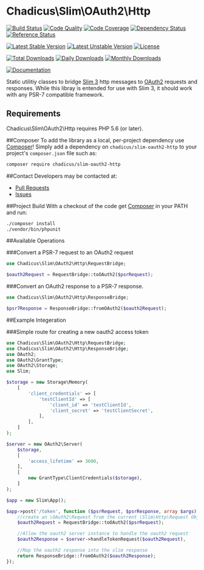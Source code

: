 # Chadicus\Slim\OAuth2\Http

[![Build Status](https://travis-ci.org/chadicus/slim-oauth2-http.svg?branch=master)](https://travis-ci.org/chadicus/slim-oauth2-http)
[![Code Quality](https://scrutinizer-ci.com/g/chadicus/slim-oauth2-http/badges/quality-score.png?b=master)](https://scrutinizer-ci.com/g/chadicus/slim-oauth2-http/?branch=master)
[![Code Coverage](https://coveralls.io/repos/github/chadicus/slim-oauth2-http/badge.svg?branch=master)](https://coveralls.io/github/chadicus/slim-oauth2-http?branch=master)
[![Dependency Status](https://www.versioneye.com/user/projects/584459fdb1c38c0aa1cd471b/badge.svg?style=flat)](https://www.versioneye.com/user/projects/584459fdb1c38c0aa1cd471b)
[![Reference Status](https://www.versioneye.com/php/chadicus:slim-oauth2-http/reference_badge.svg?style=flat)](https://www.versioneye.com/php/chadicus:slim-oauth2-http/references)

[![Latest Stable Version](https://poser.pugx.org/chadicus/slim-oauth2-http/v/stable)](https://packagist.org/packages/chadicus/slim-oauth2-http)
[![Latest Unstable Version](https://poser.pugx.org/chadicus/slim-oauth2-http/v/unstable)](https://packagist.org/packages/chadicus/slim-oauth2-http)
[![License](https://poser.pugx.org/chadicus/slim-oauth2-http/license)](https://packagist.org/packages/chadicus/slim-oauth2-http)

[![Total Downloads](https://poser.pugx.org/chadicus/slim-oauth2-http/downloads)](https://packagist.org/packages/chadicus/slim-oauth2-http)
[![Daily Downloads](https://poser.pugx.org/chadicus/slim-oauth2-http/d/daily)](https://packagist.org/packages/chadicus/slim-oauth2-http)
[![Monthly Downloads](https://poser.pugx.org/chadicus/slim-oauth2-http/d/monthly)](https://packagist.org/packages/chadicus/slim-oauth2-http)

[![Documentation](https://img.shields.io/badge/reference-phpdoc-blue.svg?style=flat)](http://pholiophp.org/chadicus/slim-oauth2-http)

Static utilitiy classes to bridge [Slim 3](http://www.slimframework.com/) http messages to [OAuth2](http://bshaffer.github.io/oauth2-server-php-docs/) requests and responses. While this
libray is entended for use with Slim 3, it should work with any PSR-7 compatible framework.

## Requirements

Chadicus\Slim\OAuth2\Http requires PHP 5.6 (or later).

##Composer
To add the library as a local, per-project dependency use [Composer](http://getcomposer.org)! Simply add a dependency on
`chadicus/slim-oauth2-http` to your project's `composer.json` file such as:

```sh
composer require chadicus/slim-oauth2-http
```

##Contact
Developers may be contacted at:

 * [Pull Requests](https://github.com/chadicus/slim-oauth2-http/pulls)
 * [Issues](https://github.com/chadicus/slim-oauth2-http/issues)

##Project Build
With a checkout of the code get [Composer](http://getcomposer.org) in your PATH and run:

```sh
./composer install
./vendor/bin/phpunit
```

##Available Operations

###Convert a PSR-7 request to an OAuth2 request
```php
use Chadicus\Slim\OAuth2\Http\RequestBridge;

$oauth2Request = RequestBridge::toOAuth2($psrRequest);
```

###Convert an OAuth2 response to a PSR-7 response.
```php
use Chadicus\Slim\OAuth2\Http\ResponseBridge;

$psr7Response = ResponseBridge::fromOAuth2($oauth2Request);
```

##Example Integeration

###Simple route for creating a new oauth2 access token
```php
use Chadicus\Slim\OAuth2\Http\RequestBridge;
use Chadicus\Slim\OAuth2\Http\ResponseBridge;
use OAuth2;
use OAuth2\GrantType;
use OAuth2\Storage;
use Slim;

$storage = new Storage\Memory(
    [
        'client_credentials' => [
            'testClientId' => [
                'client_id' => 'testClientId',
                'client_secret' => 'testClientSecret',
            ],
        ],
    ]
);

$server = new OAuth2\Server(
    $storage,
    [
        'access_lifetime' => 3600,
    ],
    [
        new GrantType\ClientCredentials($storage),
    ]
);

$app = new Slim\App();

$app->post('/token', function ($psrRequest, $psrResponse, array $args) use ($app, $server) {
    //create an \OAuth2\Request from the current \Slim\Http\Request Object
    $oauth2Request = RequestBridge::toOAuth2($psrRequest);

    //Allow the oauth2 server instance to handle the oauth2 request
    $oauth2Response = $server->handleTokenRequest($oauth2Request),

    //Map the oauth2 response into the slim response
    return ResponseBridge::fromOAuth2($oauth2Response);
});

```
